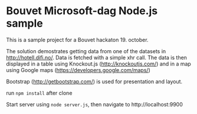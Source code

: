 Bouvet Microsoft-dag Node.js sample
===================================

This is a sample project for a Bouvet hackaton 19. october. 

The solution demostrates getting data from one of the datasets in http://hotell.difi.no/. Data is fetched with a simple xhr call. The data is then displayed in a table using Knockout.js (http://knockoutjs.com/) and in a map using Google maps (https://developers.google.com/maps/)

Bootstrap (http://getbootstrap.com/) is used for presentation and layout.

run `npm install` after clone

Start server using `node server.js`, then navigate to http://localhost:9900
